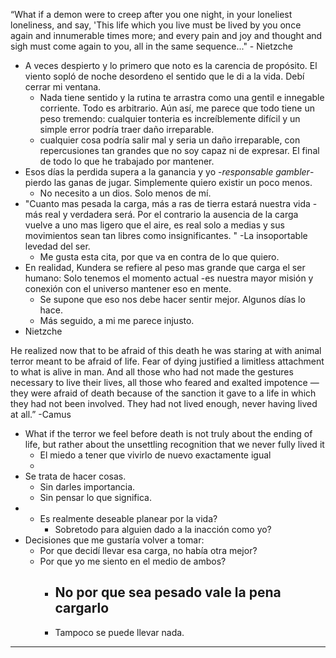 
 “What if a demon were to creep after you one night, in your loneliest loneliness, and say, 'This life which you live must be lived by you once again and innumerable times more; and every pain and joy and thought and sigh must come again to you, all in the same sequence..." - Nietzche


- A veces despierto y lo primero que noto es la carencia de propósito. El viento sopló de noche desordeno el sentido que le di a la vida. Debí cerrar mi ventana. 
	- Nada tiene sentido y la rutina te arrastra como una gentil e innegable corriente. Todo es arbitrario. Aún así, me parece que todo tiene un peso tremendo:  cualquier tonteria es increíblemente difícil y un simple error podría traer daño irreparable. 
	- cualquier cosa podría salir mal y seria un daño irreparable, con repercusiones tan grandes que no soy capaz ni de expresar. El final de todo lo que he trabajado por mantener. 
- Esos días la perdida supera a la ganancia y yo -*responsable gambler*- pierdo las ganas de jugar. Simplemente quiero existir un poco menos. 
	- No necesito a un dios. Solo menos de mí. 
- "Cuanto mas pesada la carga, más a ras de tierra estará nuestra vida -más real y verdadera será. Por el contrario la ausencia de la carga vuelve a uno mas ligero que el aire, es real solo a medias y sus movimientos sean tan libres como insignificantes. " -La insoportable levedad del ser. 
	- Me gusta esta cita, por que va en contra de lo que quiero. 
- En realidad, Kundera se refiere al peso mas grande que carga el ser humano: Solo tenemos el momento actual -es nuestra mayor misión y conexión con el universo mantener eso en mente. 
	- Se supone que eso nos debe hacer sentir mejor. Algunos días lo hace. 
	- Más seguido, a mi me parece injusto. 
- Nietzche  

He realized now that to be afraid of this death he was staring at with animal terror meant to be afraid of life. Fear of dying justified a limitless attachment to what is alive in man. And all those who had not made the gestures necessary to live their lives, all those who feared and exalted impotence — they were afraid of death because of the sanction it gave to a life in which they had not been involved. They had not lived enough, never having lived at all.” -Camus
- What if the terror we feel before death is not truly about the ending of life, but rather about the unsettling recognition that we never fully lived it
	- El miedo a tener que vivirlo de nuevo exactamente igual
	- 
- Se trata de hacer cosas.
	- Sin darles importancia. 
	- Sin pensar lo que significa.
- 
	- Es realmente deseable planear por la vida?
		- Sobretodo para alguien dado a la inacción como yo?
- Decisiones que me gustaría volver a tomar:
	- Por que decidí llevar esa carga, no había otra mejor?
	- Por que yo me siento en el medio de ambos?
		- No por que sea pesado vale la pena cargarlo
			-
		- Tampoco se puede llevar nada. 

----------------------------------------------------------------------------




 